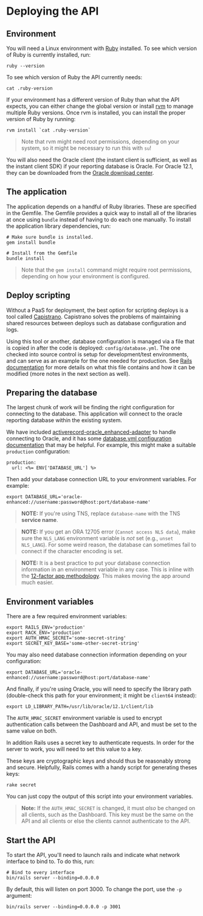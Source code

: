# Deploying the API

## Environment

You will need a Linux environment with [Ruby](https://www.ruby-lang.org/en/) installed.  To see which version of Ruby is currently installed, run:

```
ruby --version
```

To see which version of Ruby the API currently needs:

```
cat .ruby-version
```

If your environment has a different version of Ruby than what the API expects, you can either change the global version or install [rvm](http://rvm.io/) to manage multiple Ruby versions.  Once rvm is installed, you can install the proper version of Ruby by running:

```
rvm install `cat .ruby-version`
```

>Note that rvm might need root permissions, depending on your system, so it might be necessary to run this with `su`!

You will also need the Oracle client (the instant client is sufficient, as well as the instant client SDK) if your reporting database is Oracle.  For Oracle 12.1, they can be downloaded from the [Oracle download center](http://www.oracle.com/technetwork/topics/linuxx86-64soft-092277.html).

## The application

The application depends on a handful of Ruby libraries.  These are specified in the Gemfile.  The Gemfile provides a quick way to install all of the libraries at once using `bundle` instead of having to do each one manually.  To install the application library dependencies, run:

```
# Make sure bundle is installed.
gem install bundle

# Install from the Gemfile
bundle install
```

> Note that the `gem install` command might require root permissions, depending on how your environment is configured.

## Deploy scripting

Without a PaaS for deployment, the best option for scripting deploys is a tool called [Capistrano](http://capistranorb.com/). Capistrano solves the problems of maintaining shared resources between deploys such as database configuration and logs.

Using this tool or another, database configuration is managed via a file that is copied in after the code is deployed: `config/database.yml`. The one checked into source control is setup for development/test environments, and can serve as an example for the one needed for production. See [Rails documentation](http://edgeguides.rubyonrails.org/configuring.html#configuring-a-database) for more details on what this file contains and how it can be modified (more notes in the next section as well).

## Preparing the database

The largest chunk of work will be finding the right configuration for connecting to the database. This application will connect to the oracle reporting database within the existing system.

We have included [activerecord-oracle_enhanced-adapter](https://github.com/rsim/oracle-enhanced) to handle connecting to Oracle, and it has some [database.yml configuration documentation](https://github.com/rsim/oracle-enhanced#database-connection) that may be helpful.  For example, this might make a suitable `production` configuration:

```
production:
  url: <%= ENV['DATABASE_URL'] %>
```

Then add your database connection URL to your environment variables.  For example:

```
export DATABASE_URL='oracle-enhanced://username:password@host:port/database-name'
```

> **NOTE:** If you're using TNS, replace `database-name` with the TNS **service name**.

> **NOTE:** If you get an ORA 12705 error (`Cannot access NLS data`), make sure the `NLS_LANG` environment variable is *not* set (e.g., `unset NLS_LANG`).  For some weird reason, the database can sometimes fail to connect if the character encoding is set.

> **NOTE:** It is a best practice to put your database connection information in an environment variable in any case.  This is inline with the [12-factor app methodology](https://12factor.net/config).  This makes moving the app around much easier.

## Environment variables

There are a few required environment variables:

```
export RAILS_ENV='production'
export RACK_ENV='production'
export AUTH_HMAC_SECRET='some-secret-string'
export SECRET_KEY_BASE='some-other-secret-string'
```

You may also need database connection information depending on your configuration:

```
export DATABASE_URL='oracle-enhanced://username:password@host:port/database-name'
```

And finally, if you're using Oracle, you will need to specify the library path (double-check this path for your environment; it might be `client64` instead):

```
export LD_LIBRARY_PATH=/usr/lib/oracle/12.1/client/lib
```

The `AUTH_HMAC_SECRET` environment variable is used to encrypt authentication calls between the Dashboard and API, and must be set to the same value on both.

In addition Rails uses a secret key to authenticate requests. In order
for the server to work, you will need to set this value to a key.

These keys are cryptographic keys and should thus be reasonably strong and secure.  Helpfully, Rails comes with a handy script for generating theses keys:

```
rake secret
```

You can just copy the output of this script into your environment variables.

>**Note:** If the `AUTH_HMAC_SECRET` is changed, it must *also* be changed on all clients, such as the Dashboard.  This key must be the same on the API and all clients or else the clients cannot authenticate to the API.

## Start the API

To start the API, you'll need to launch rails and indicate what network interface to bind to.  To do this, run:

```
# Bind to every interface
bin/rails server --binding=0.0.0.0
```

By default, this will listen on port 3000.  To change the port, use the `-p` argument:

```
bin/rails server --binding=0.0.0.0 -p 3001
```
